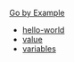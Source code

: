 [Go by Example](https://gobyexample.com/) 

- [hello-world](hello-world.md)
- [value](value.md)
- [variables](variables.md)